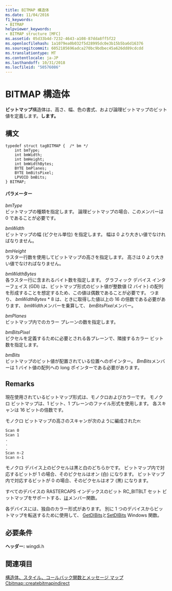```yaml
---
title: BITMAP 構造体
ms.date: 11/04/2016
f1_keywords:
- BITMAP
helpviewer_keywords:
- BITMAP structure [MFC]
ms.assetid: 05d33b4d-7232-4643-a108-87dda8ff5f22
ms.openlocfilehash: 1a1079ea0b032f5d28995dc0e3b15b5ba6d16376
ms.sourcegitcommit: 6052185696adca270bc9bdbec45a626dd89cdcdd
ms.translationtype: MT
ms.contentlocale: ja-JP
ms.lasthandoff: 10/31/2018
ms.locfileid: "50576086"
---
```

# <a name="bitmap-structure"></a>BITMAP 構造体

**ビットマップ**構造体は、高さ、幅、色の書式、および論理ビットマップのビット値を定義します。**します。**

## <a name="syntax"></a>構文

```
typedef struct tagBITMAP {  /* bm */
    int bmType;
    int bmWidth;
    int bmHeight;
    int bmWidthBytes;
    BYTE bmPlanes;
    BYTE bmBitsPixel;
    LPVOID bmBits;
} BITMAP;
```

#### <a name="parameters"></a>パラメーター

*bmType*<br/>
ビットマップの種類を指定します。 論理ビットマップの場合、このメンバーは 0 であることが必要です。

*bmWidth*<br/>
ビットマップの幅 (ピクセル単位) を指定します。 幅は 0 より大きい値でなければなりません。

*bmHeight*<br/>
ラスター行数を使用してビットマップの高さを指定します。 高さは 0 より大きい値でなければなりません。

*bmWidthBytes*<br/>
各ラスター行に含まれるバイト数を指定します。 グラフィック デバイス インターフェイス (GDI) は、ビットマップ形式のビット値が整数値 (2 バイト) の配列を形成することを想定するため、この値は偶数であることが必要です。 つまり、 *bmWidthBytes* \* 8 は、ときに取得した値以上の 16 の倍数である必要があります、 *bmWidth*メンバーを乗算して、 *bmBitsPixel*メンバー。

*bmPlanes*<br/>
ビットマップ内でのカラー プレーンの数を指定します。

*bmBitsPixel*<br/>
ピクセルを定義するために必要とされる各プレーンで、隣接するカラー ビット数を指定します。

*bmBits*<br/>
ビットマップのビット値が配置されている位置へのポインター。 *BmBits*メンバーは 1 バイト値の配列への long ポインターである必要があります。

## <a name="remarks"></a>Remarks

現在使用されているビットマップ形式は、モノクロおよびカラーです。 モノクロ ビットマップは、1 ビット、1 プレーンのファイル形式を使用します。 各スキャンは 16 ビットの倍数です。

モノクロ ビットマップの高さのスキャンが次のように編成された*n*:

```
Scan 0
Scan 1
.
.
.
Scan n-2
Scan n-1
```

モノクロ デバイス上のピクセルは黒と白のどちらかです。 ビットマップ内で対応するビットが 1 の場合、そのピクセルはオン (白) になります。 ビットマップ内で対応するビットが 0 の場合、そのピクセルはオフ (黒) になります。

すべてのデバイスの RASTERCAPS インデックスのビット RC_BITBLT セット ビットマップをサポートする、[は](../../mfc/reference/cdc-class.md#getdevicecaps)メンバー関数。

各デバイスには、独自のカラー形式があります。 別に 1 つのデバイスからビットマップを転送するために使用して、 [GetDIBits](/windows/desktop/api/wingdi/nf-wingdi-getdibits)と[SetDIBits](/windows/desktop/api/wingdi/nf-wingdi-setdibits) Windows 関数。

## <a name="requirements"></a>必要条件

**ヘッダー:** wingdi.h

## <a name="see-also"></a>関連項目

[構造体、スタイル、コールバック関数とメッセージ マップ](../../mfc/reference/structures-styles-callbacks-and-message-maps.md)<br/>
[Cbitmap::createbitmapindirect](../../mfc/reference/cbitmap-class.md#createbitmapindirect)
